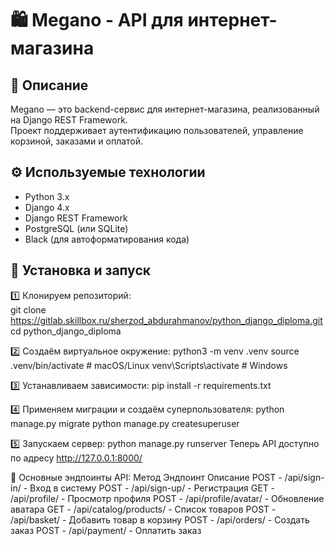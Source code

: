 # 🛍️ Megano - API для интернет-магазина  

## 📌 Описание  
Megano — это backend-сервис для интернет-магазина, реализованный на Django REST Framework.  
Проект поддерживает аутентификацию пользователей, управление корзиной, заказами и оплатой.  

## ⚙️ Используемые технологии  
- Python 3.x  
- Django 4.x  
- Django REST Framework  
- PostgreSQL (или SQLite)  
- Black (для автоформатирования кода)  

## 🚀 Установка и запуск  

1️⃣ Клонируем репозиторий:  
git clone https://gitlab.skillbox.ru/sherzod_abdurahmanov/python_django_diploma.git
cd python_django_diploma

2️⃣ Создаём виртуальное окружение:
python3 -m venv .venv
source .venv/bin/activate  # macOS/Linux
venv\Scripts\activate  # Windows

3️⃣ Устанавливаем зависимости:
pip install -r requirements.txt

4️⃣ Применяем миграции и создаём суперпользователя:
python manage.py migrate
python manage.py createsuperuser 

5️⃣ Запускаем сервер:
python manage.py runserver
Теперь API доступно по адресу http://127.0.0.1:8000/

> 
🔗 Основные эндпоинты API:
Метод	Эндпоинт	Описание
POST - /api/sign-in/ - Вход в систему
POST - /api/sign-up/ - Регистрация
GET  - /api/profile/ - Просмотр профиля
POST - /api/profile/avatar/ - Обновление аватара
GET	 - /api/catalog/products/ - Список товаров
POST - /api/basket/ - Добавить товар в корзину
POST - /api/orders/ - Создать заказ
POST - /api/payment/ - Оплатить заказ
> 


